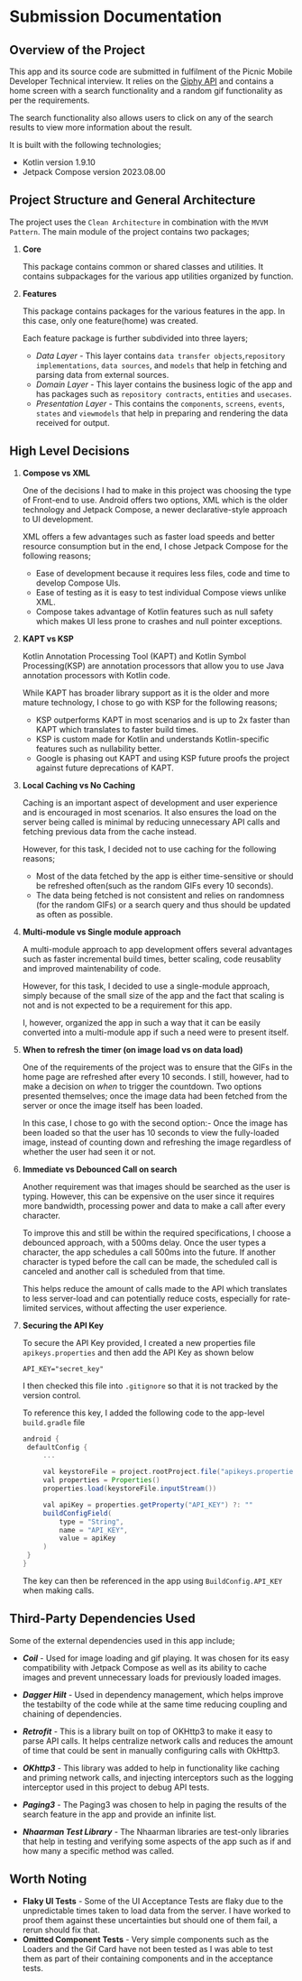 # Submission Documentation

## Overview of the Project

This app and its source code are submitted in fulfilment of the Picnic Mobile Developer Technical interview. It relies on the [Giphy API](https://developers.giphy.com/docs/api/) and contains a home screen with a search functionality and a random gif functionality as per the requirements.

The search functionality also allows users to click on any of the search results to view more information about the result.

It is built with the following technologies;

- Kotlin version 1.9.10
- Jetpack Compose version 2023.08.00

## Project Structure and General Architecture

The project uses the `Clean Architecture` in combination with the `MVVM Pattern`. The main module of the project contains two packages;

1. **Core**

   This package contains common or shared classes and utilities. It contains subpackages for the various app utilities organized by function.

2. **Features**

   This package contains packages for the various features in the app. In this case, only one feature(home) was created.

   Each feature package is further subdivided into three layers;

   - _Data Layer_ - This layer contains `data transfer objects`,`repository implementations`, `data sources`, and `models` that help in fetching and parsing data from external sources.
   - _Domain Layer_ - This layer contains the business logic of the app and has packages such as `repository contracts`, `entities` and `usecases`.
   - _Presentation Layer_ - This contains the `components`, `screens`, `events`, `states` and `viewmodels` that help in preparing and rendering the data received for output.

## High Level Decisions

1. **Compose vs XML**

   One of the decisions I had to make in this project was choosing the type of Front-end to use. Android offers two options, XML which is the older technology and Jetpack Compose, a newer declarative-style approach to UI development.

   XML offers a few advantages such as faster load speeds and better resource consumption but in the end, I chose Jetpack Compose for the following reasons;

   - Ease of development because it requires less files, code and time to develop Compose UIs.
   - Ease of testing as it is easy to test individual Compose views unlike XML.
   - Compose takes advantage of Kotlin features such as null safety which makes UI less prone to crashes and null pointer exceptions.

2. **KAPT vs KSP**

   Kotlin Annotation Processing Tool (KAPT) and Kotlin Symbol Processing(KSP) are annotation processors that allow you to use Java annotation processors with Kotlin code.

   While KAPT has broader library support as it is the older and more mature technology, I chose to go with KSP for the following reasons;

   - KSP outperforms KAPT in most scenarios and is up to 2x faster than KAPT which translates to faster build times.
   - KSP is custom made for Kotlin and understands Kotlin-specific features such as nullability better.
   - Google is phasing out KAPT and using KSP future proofs the project against future deprecations of KAPT.

3. **Local Caching vs No Caching**

   Caching is an important aspect of development and user experience and is encouraged in most scenarios. It also ensures the load on the server being called is minimal by reducing unnecessary API calls and fetching previous data from the cache instead.

   However, for this task, I decided not to use caching for the following reasons;

   - Most of the data fetched by the app is either time-sensitive or should be refreshed often(such as the random GIFs every 10 seconds).
   - The data being fetched is not consistent and relies on randomness (for the random GIFs) or a search query and thus should be updated as often as possible.

4. **Multi-module vs Single module approach**

   A multi-module approach to app development offers several advantages such as faster incremental build times, better scaling, code reusablity and improved maintenability of code.

   However, for this task, I decided to use a single-module approach, simply because of the small size of the app and the fact that scaling is not and is not expected to be a requirement for this app.

   I, however, organized the app in such a way that it can be easily converted into a multi-module app if such a need were to present itself.

5. **When to refresh the timer (on image load vs on data load)**

   One of the requirements of the project was to ensure that the GIFs in the home page are refreshed after every 10 seconds. I still, however, had to make a decision on _when_ to trigger the countdown. Two options presented themselves; once the image data had been fetched from the server or once the image itself has been loaded.

   In this case, I chose to go with the second option:- Once the image has been loaded so that the user has 10 seconds to view the fully-loaded image, instead of counting down and refreshing the image regardless of whether the user had seen it or not.

6. **Immediate vs Debounced Call on search**

   Another requirement was that images should be searched as the user is typing. However, this can be expensive on the user since it requires more bandwidth, processing power and data to make a call after every character.

   To improve this and still be within the required specifications, I choose a debounced approach, with a 500ms delay. Once the user types a character, the app schedules a call 500ms into the future. If another character is typed before the call can be made, the scheduled call is canceled and another call is scheduled from that time.

   This helps reduce the amount of calls made to the API which translates to less server-load and can potentially reduce costs, especially for rate-limited services, without affecting the user experience.

7. **Securing the API Key**

   To secure the API Key provided, I created a new properties file `apikeys.properties` and then add the API Key as shown below

   ```properties
   API_KEY="secret_key"
   ```

   I then checked this file into `.gitignore` so that it is not tracked by the version control.

   To reference this key, I added the following code to the app-level `build.gradle` file

   ```gradle
   android {
    defaultConfig {
        ...

        val keystoreFile = project.rootProject.file("apikeys.properties")
        val properties = Properties()
        properties.load(keystoreFile.inputStream())

        val apiKey = properties.getProperty("API_KEY") ?: ""
        buildConfigField(
            type = "String",
            name = "API_KEY",
            value = apiKey
        )
    }
   }
   ```

   The key can then be referenced in the app using `BuildConfig.API_KEY` when making calls.

## Third-Party Dependencies Used

Some of the external dependencies used in this app include;

- **_Coil_** - Used for image loading and gif playing. It was chosen for its easy compatibility with Jetpack Compose as well as its ability to cache images and prevent unnecessary loads for previously loaded images.

- **_Dagger Hilt_** - Used in dependency management, which helps improve the testabilty of the code while at the same time reducing coupling and chaining of dependencies.

- **_Retrofit_** - This is a library built on top of OKHttp3 to make it easy to parse API calls. It helps centralize network calls and reduces the amount of time that could be sent in manually configuring calls with OkHttp3.

- **_OKhttp3_** - This library was added to help in functionality like caching and priming network calls, and injecting interceptors such as the logging interceptor used in this project to debug API tests.

- **_Paging3_** - The Paging3 was chosen to help in paging the results of the search feature in the app and provide an infinite list.

- **_Nhaarman Test Library_** - The Nhaarman libraries are test-only libraries that help in testing and verifying some aspects of the app such as if and how many a specific method was called.

## Worth Noting

- **Flaky UI Tests** - Some of the UI Acceptance Tests are flaky due to the unpredictable times taken to load data from the server. I have worked to proof them against these uncertainties but should one of them fail, a rerun should fix that.
- **Omitted Component Tests** - Very simple components such as the Loaders and the Gif Card have not been tested as I was able to test them as part of their containing components and in the acceptance tests.
